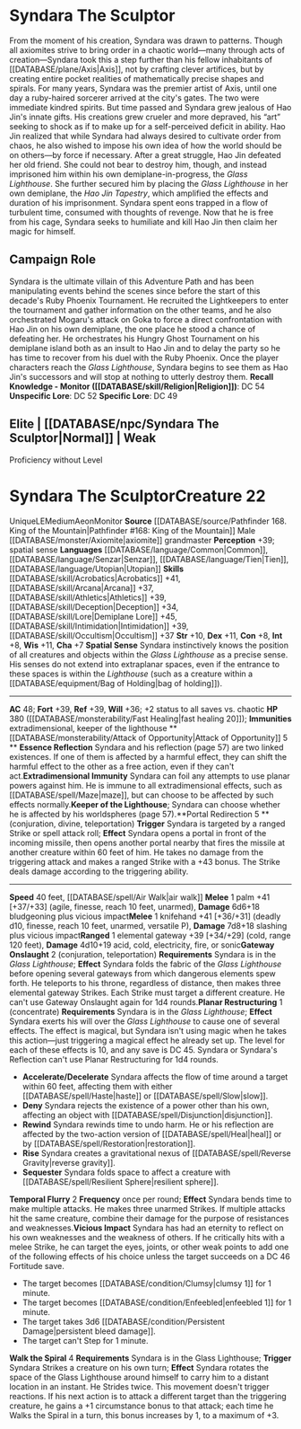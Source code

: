 ﻿---
ac: '48'
alignment: LE
all_resistance: null
burrow_speed: null
charisma: '+7'
climb_speed: null
constitution: '+8'
creature_ability:
- Attack of Opportunity
- Essence Reflection
- Extradimensional Immunity
- Gateway Onslaught
- Keeper of the Lighthouse
- Planar Restructuring
- Portal Redirection
- Spatial Sense
- Temporal Flurry
- Vicious Impact
- Walk the Spiral
creature_family: null
description: "From the moment of his creation, Syndara was drawn to patterns. Though\
  \ all axiomites strive to bring order in a chaotic world\u2014many through acts\
  \ of creation\u2014Syndara took this a step further than his fellow inhabitants\
  \ of [[DATABASE/plane/Axis|Axis]] , not by crafting clever artifices, but by creating\
  \ entire pocket realities of mathematically precise shapes and spirals. For many\
  \ years, Syndara was the premier artist of Axis, until one day a ruby-haired sorcerer\
  \ arrived at the city's gates.<br/><br/> The two were immediate kindred spirits.\
  \ But time passed and Syndara grew jealous of Hao Jin's innate gifts. His creations\
  \ grew crueler and more depraved, his \u201Cart\u201D seeking to shock as if to\
  \ make up for a self-perceived deficit in ability. Hao Jin realized that while Syndara\
  \ had always desired to cultivate order from chaos, he also wished to impose his\
  \ own idea of how the world should be on others\u2014by force if necessary. After\
  \ a great struggle, Hao Jin defeated her old friend. She could not bear to destroy\
  \ him, though, and instead imprisoned him within his own demiplane-in-progress,\
  \ the <i>Glass Lighthouse</i>. She further secured him by placing the <i>Glass Lighthouse</i>\
  \ in her own demiplane, the <i>Hao Jin Tapestry</i>, which amplified the effects\
  \ and duration of his imprisonment. Syndara spent eons trapped in a flow of turbulent\
  \ time, consumed with thoughts of revenge. Now that he is free from his cage, Syndara\
  \ seeks to humiliate and kill Hao Jin then claim her magic for himself."
dexterity: '+11'
element: null
fly_speed: null
fortitude: '+39'
hp: 380 ( fast healing 20 )
id: '1530'
immunity:
- '[[DATABASE/trait/Extradimensional|extradimensional]]'
- keeper of the lighthouse
intelligence: '+8'
land_speed: '40'
language:
- '[[DATABASE/language/Common|Common]]'
- '[[DATABASE/language/Senzar|Senzar]]'
- '[[DATABASE/language/Tien|Tien]]'
- '[[DATABASE/language/Utopian|Utopian]]'
level: '22'
max_speed: '40'
name: Syndara The Sculptor
perception: '+39'
rarity: Unique
reflex: '+39'
resistance: null
rus_type_level: null
sense:
- spatial sense
size: Medium
skill:
- '[[DATABASE/skill/Acrobatics|Acrobatics]] +41'
- '[[DATABASE/skill/Arcana|Arcana]] +37'
- '[[DATABASE/skill/Athletics|Athletics]] +39'
- '[[DATABASE/skill/Deception|Deception]] +34'
- '[[DATABASE/skill/Lore|Demiplane Lore]] +45'
- '[[DATABASE/skill/Intimidation|Intimidation]] +39'
- '[[DATABASE/skill/Occultism|Occultism]] +37'
source: '[[DATABASE/source/Pathfinder 168. King of the Mountain|Pathfinder #168: King
  of the Mountain]]'
speed:
- 40 feet
- '[[DATABASE/spell/Air Walk|air walk]]'
spell: null
strength: '+10'
strength_req: '10'
strongest_save:
- Fortitude
- Reflex
swim_speed: null
trait:
- '[[DATABASE/trait/Aeon|Aeon]]'
- '[[DATABASE/trait/Monitor|Monitor]]'
- '[[DATABASE/trait/Unique|Unique]]'
type: Creature
vision: null
weakest_save:
- Will
weakness: null
will: '+36'
wisdom: '+11'

---
# Syndara The Sculptor

From the moment of his creation, Syndara was drawn to patterns. Though all axiomites strive to bring order in a chaotic world—many through acts of creation—Syndara took this a step further than his fellow inhabitants of [[DATABASE/plane/Axis|Axis]], not by crafting clever artifices, but by creating entire pocket realities of mathematically precise shapes and spirals. For many years, Syndara was the premier artist of Axis, until one day a ruby-haired sorcerer arrived at the city's gates.
 The two were immediate kindred spirits. But time passed and Syndara grew jealous of Hao Jin's innate gifts. His creations grew crueler and more depraved, his “art” seeking to shock as if to make up for a self-perceived deficit in ability. Hao Jin realized that while Syndara had always desired to cultivate order from chaos, he also wished to impose his own idea of how the world should be on others—by force if necessary. After a great struggle, Hao Jin defeated her old friend. She could not bear to destroy him, though, and instead imprisoned him within his own demiplane-in-progress, the _Glass Lighthouse_. She further secured him by placing the _Glass Lighthouse_ in her own demiplane, the _Hao Jin Tapestry_, which amplified the effects and duration of his imprisonment. Syndara spent eons trapped in a flow of turbulent time, consumed with thoughts of revenge. Now that he is free from his cage, Syndara seeks to humiliate and kill Hao Jin then claim her magic for himself.

## Campaign Role

Syndara is the ultimate villain of this Adventure Path and has been manipulating events behind the scenes since before the start of this decade's Ruby Phoenix Tournament. He recruited the Lightkeepers to enter the tournament and gather information on the other teams, and he also orchestrated Mogaru's attack on Goka to force a direct confrontation with Hao Jin on his own demiplane, the one place he stood a chance of defeating her. He orchestrates his Hungry Ghost Tournament on his demiplane island both as an insult to Hao Jin and to delay the party so he has time to recover from his duel with the Ruby Phoenix. Once the player characters reach the _Glass Lighthouse_, Syndara begins to see them as Hao Jin's successors and will stop at nothing to utterly destroy them.
**Recall Knowledge - Monitor ([[DATABASE/skill/Religion|Religion]])**: DC 54
**Unspecific Lore**: DC 52
**Specific Lore**: DC 49

## Elite | [[DATABASE/npc/Syndara The Sculptor|Normal]] | Weak
Proficiency without Level

# Syndara The Sculptor<span class="item-type">Creature 22</span>

<span class="trait-unique item-trait">Unique</span><span class="trait-alignment item-trait">LE</span><span class="trait-size item-trait">Medium</span><span class="item-trait">Aeon</span><span class="item-trait">Monitor</span>
**Source** [[DATABASE/source/Pathfinder 168. King of the Mountain|Pathfinder #168: King of the Mountain]]
Male [[DATABASE/monster/Axiomite|axiomite]] grandmaster
**Perception** +39; spatial sense
**Languages** [[DATABASE/language/Common|Common]], [[DATABASE/language/Senzar|Senzar]], [[DATABASE/language/Tien|Tien]], [[DATABASE/language/Utopian|Utopian]]
**Skills** [[DATABASE/skill/Acrobatics|Acrobatics]] +41, [[DATABASE/skill/Arcana|Arcana]] +37, [[DATABASE/skill/Athletics|Athletics]] +39, [[DATABASE/skill/Deception|Deception]] +34, [[DATABASE/skill/Lore|Demiplane Lore]] +45, [[DATABASE/skill/Intimidation|Intimidation]] +39, [[DATABASE/skill/Occultism|Occultism]] +37
**Str** +10, **Dex** +11, **Con** +8, **Int** +8, **Wis** +11, **Cha** +7
**Spatial Sense** Syndara instinctively knows the position of all creatures and objects within the _Glass Lighthouse_ as a precise sense. His senses do not extend into extraplanar spaces, even if the entrance to these spaces is within the _Lighthouse_ (such as a creature within a [[DATABASE/equipment/Bag of Holding|bag of holding]]).

---
**AC** 48; **Fort** +39, **Ref** +39, **Will** +36; +2 status to all saves vs. chaotic
**HP** 380 ([[DATABASE/monsterability/Fast Healing|fast healing 20]]); **Immunities** extradimensional, keeper of the lighthouse
<span class="in-box-ability">**[[DATABASE/monsterability/Attack of Opportunity|Attack of Opportunity]] <span class="action-icon">5</span> ** </span><span class="in-box-ability">**Essence Reflection** Syndara and his reflection (page 57) are two linked existences. If one of them is affected by a harmful effect, they can shift the harmful effect to the other as a free action, even if they can't act.</span><span class="in-box-ability">**Extradimensional Immunity** Syndara can foil any attempts to use planar powers against him. He is immune to all extradimensional effects, such as [[DATABASE/spell/Maze|maze]], but can choose to be affected by such effects normally.</span><span class="in-box-ability">**Keeper of the Lighthouse**; Syndara can choose whether he is affected by his worldspheres (page 57).</span><span class="in-box-ability">**Portal Redirection <span class="action-icon">5</span> ** (conjuration, divine, teleportation) **Trigger** Syndara is targeted by a ranged Strike or spell attack roll; **Effect** Syndara opens a portal in front of the incoming missile, then opens another portal nearby that fires the missile at another creature within 60 feet of him. He takes no damage from the triggering attack and makes a ranged Strike with a +43 bonus. The Strike deals damage according to the triggering ability.</span>

---
**Speed** 40 feet, [[DATABASE/spell/Air Walk|air walk]]
<span class="in-box-ability">**Melee** <span class="action-icon">1</span> palm +41 [+37/+33] (agile, finesse, reach 10 feet, unarmed), **Damage** 6d6+18 bludgeoning plus vicious impact</span><span class="in-box-ability">**Melee** <span class="action-icon">1</span> knifehand +41 [+36/+31] (deadly d10, finesse, reach 10 feet, unarmed, versatile P), **Damage** 7d8+18 slashing plus vicious impact</span><span class="in-box-ability">**Ranged** <span class="action-icon">1</span> elemental gateway +39 [+34/+29] (cold, range 120 feet), **Damage** 4d10+19 acid, cold, electricity, fire, or sonic</span><span class="in-box-ability">**Gateway Onslaught** <span class="action-icon">2</span> (conjuration, teleportation) **Requirements** Syndara is in the _Glass Lighthouse_; **Effect** Syndara folds the fabric of the _Glass Lighthouse_ before opening several gateways from which dangerous elements spew forth. He teleports to his throne, regardless of distance, then makes three elemental gateway Strikes. Each Strike must target a different creature. He can't use Gateway Onslaught again for 1d4 rounds.</span><span class="in-box-ability">**Planar Restructuring** <span class="action-icon">1</span> (concentrate) **Requirements** Syndara is in the _Glass Lighthouse_; **Effect** Syndara exerts his will over the _Glass Lighthouse_ to cause one of several effects. The effect is magical, but Syndara isn't using magic when he takes this action—just triggering a magical effect he already set up. The level for each of these effects is 10, and any save is DC 45. Syndara or Syndara's Reflection can't use Planar Restructuring for 1d4 rounds.

* **Accelerate/Decelerate** Syndara affects the flow of time around a target within 60 feet, affecting them with either [[DATABASE/spell/Haste|haste]] or [[DATABASE/spell/Slow|slow]].
* **Deny** Syndara rejects the existence of a power other than his own, affecting an object with [[DATABASE/spell/Disjunction|disjunction]].
* **Rewind** Syndara rewinds time to undo harm. He or his reflection are affected by the two-action version of [[DATABASE/spell/Heal|heal]] or by [[DATABASE/spell/Restoration|restoration]].
* **Rise** Syndara creates a gravitational nexus of [[DATABASE/spell/Reverse Gravity|reverse gravity]].
* **Sequester** Syndara folds space to affect a creature with [[DATABASE/spell/Resilient Sphere|resilient sphere]].

</span><span class="in-box-ability">**Temporal Flurry** <span class="action-icon">2</span> **Frequency** once per round; **Effect** Syndara bends time to make multiple attacks. He makes three unarmed Strikes. If multiple attacks hit the same creature, combine their damage for the purpose of resistances and weaknesses.</span><span class="in-box-ability">**Vicious Impact** Syndara has had an eternity to reflect on his own weaknesses and the weakness of others. If he critically hits with a melee Strike, he can target the eyes, joints, or other weak points to add one of the following effects of his choice unless the target succeeds on a DC 46 Fortitude save.

* The target becomes [[DATABASE/condition/Clumsy|clumsy 1]] for 1 minute.
* The target becomes [[DATABASE/condition/Enfeebled|enfeebled 1]] for 1 minute.
* The target takes 3d6 [[DATABASE/condition/Persistent Damage|persistent bleed damage]].
* The target can't Step for 1 minute.

</span><span class="in-box-ability">**Walk the Spiral** <span class="action-icon">4</span> **Requirements** Syndara is in the Glass Lighthouse; **Trigger** Syndara Strikes a creature on his own turn; **Effect** Syndara rotates the space of the Glass Lighthouse around himself to carry him to a distant location in an instant. He Strides twice. This movement doesn't trigger reactions. If his next action is to attack a different target than the triggering creature, he gains a +1 circumstance bonus to that attack; each time he Walks the Spiral in a turn, this bonus increases by 1, to a maximum of +3.</span>